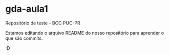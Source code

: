 # gda-aula1
Repositório de teste - BCC PUC-PR

Estamos editando o arquivo README do nosso repositório
para aprender o que são commits.

:D